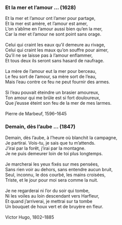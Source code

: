 ### Et la mer et l’amour … (1628)

Et la mer et l’amour ont l’amer pour partage,<br>
Et la mer est amère, et l’amour est amer,<br>
L’on s’abîme en l’amour aussi bien qu’en la mer,<br>
Car la mer et l’amour ne sont point sans orage.<br>
<br>
Celui qui craint les eaux qu’il demeure au rivage,<br>
Celui qui craint les maux qu’on souffre pour aimer,<br>
Qu’il ne se laisse pas à l’amour enflammer,<br>
Et tous deux ils seront sans hasard de naufrage.<br>
<br>
La mère de l’amour eut la mer pour berceau,<br>
Le feu sort de l’amour, sa mère sort de l’eau,<br>
Mais l’eau contre ce feu ne peut fournir des armes.<br>
<br>
Si l’eau pouvait éteindre un brasier amoureux,<br>
Ton amour qui me brûle est si fort douloureux,<br>
Que j’eusse éteint son feu de la mer de mes larmes.<br>
<br>
Pierre de Marbeuf, 1596–1645

### Demain, dès l’aube … (1847)

Demain, dès l’aube, à l’heure où blanchit la campagne,<br>
Je partirai. Vois-tu, je sais que tu m’attends.<br>
J’irai par la forêt, j’irai par la montagne.<br>
Je ne puis demeurer loin de toi plus longtemps.<br>
<br>
Je marcherai les yeux fixés sur mes pensées,<br>
Sans rien voir au dehors, sans entendre aucun bruit,<br>
Seul, inconnu, le dos courbé, les mains croisées,<br>
Triste, et le jour pour moi sera comme la nuit.<br>
<br>
Je ne regarderai ni l’or du soir qui tombe,<br>
Ni les voiles au loin descendant vers Harfleur,<br>
Et quand j’arriverai, je mettrai sur ta tombe<br>
Un bouquet de houx vert et de bruyère en fleur.<br>
<br>
Victor Hugo, 1802–1885
